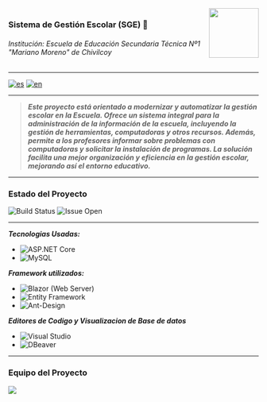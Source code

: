 <img align="right" width="100" height="100" src="https://i.imgur.com/3Rpkk1F.jpeg">

### Sistema de Gestión Escolar (SGE) 🏫
###### Institución: Escuela de Educación Secundaria Técnica Nº1 "Mariano Moreno" de Chivilcoy

---

[![es](https://img.shields.io/badge/lang-es-red)](README.md)
[![en](https://img.shields.io/badge/lang-en-red.svg)](README-en.md)

---

> ***Este proyecto está orientado a modernizar y automatizar la gestión escolar en la Escuela. Ofrece un sistema integral para la administración de la información de la escuela, incluyendo la gestión de herramientas, computadoras y otros recursos. Además, permite a los profesores informar sobre problemas con computadoras y solicitar la instalación de programas. La solución facilita una mejor organización y eficiencia en la gestión escolar, mejorando así el entorno educativo.***

---

### Estado del Proyecto
![Build Status](https://github.com/EEST1Chivilcoy/7B-2024-PDISC-G2/actions/workflows/main_paginaeest1.yml/badge.svg)
![Issue Open](https://img.shields.io/github/issues/EEST1Chivilcoy/7B-2024-PDISC-G2.svg)

---

***Tecnologias Usadas:*** 
- ![ASP.NET Core](https://img.shields.io/badge/ASP.NET%20Core-%23006B75.svg?style=for-the-badge&logo=aspnetcore&logoColor=white)
- ![MySQL](https://img.shields.io/badge/mysql-4479A1.svg?style=for-the-badge&logo=mysql&logoColor=white)

***Framework utilizados:***
- ![Blazor](https://img.shields.io/badge/blazor-%235C2D91.svg?style=for-the-badge&logo=blazor&logoColor=white) (Web Server)
- ![Entity Framework](https://img.shields.io/badge/Entity%20Framework-%23076D57.svg?style=for-the-badge&logo=entity-framework&logoColor=white)
- ![Ant-Design](https://img.shields.io/badge/-AntDesign-%230170FE?style=for-the-badge&logo=ant-design&logoColor=white)

***Editores de Codigo y Visualizacion de Base de datos***
- ![Visual Studio](https://img.shields.io/badge/Visual_Studio-5C2D91?style=for-the-badge&logo=visual%20studio&logoColor=white)
- ![DBeaver](https://img.shields.io/badge/DBeaver-1f425f?style=for-the-badge&logo=dbeaver&logoColor=white)

---

### Equipo del Proyecto

<a href="https://github.com/EEST1Chivilcoy/SGE/graphs/contributors">
  <img src="https://contrib.rocks/image?repo=EEST1Chivilcoy/SGE" />
</a>
